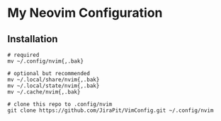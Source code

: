 # My Neovim Configuration

## Installation
```
# required
mv ~/.config/nvim{,.bak}

# optional but recommended
mv ~/.local/share/nvim{,.bak}
mv ~/.local/state/nvim{,.bak}
mv ~/.cache/nvim{,.bak}
```
```
# clone this repo to .config/nvim
git clone https://github.com/JiraPit/VimConfig.git ~/.config/nvim
```


